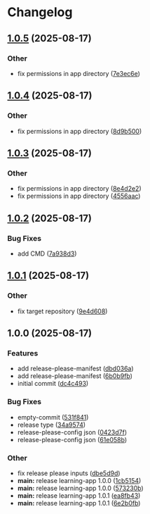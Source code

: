 # Changelog

## [1.0.5](https://github.com/tsclabs-eu/learning-tracker/compare/v1.0.4...v1.0.5) (2025-08-17)


### Other

* fix permissions in app directory ([7e3ec6e](https://github.com/tsclabs-eu/learning-tracker/commit/7e3ec6ea2a0da9cab9c337ed2ee3a10aefa70f3a))

## [1.0.4](https://github.com/tsclabs-eu/learning-tracker/compare/v1.0.3...v1.0.4) (2025-08-17)


### Other

* fix permissions in app directory ([8d9b500](https://github.com/tsclabs-eu/learning-tracker/commit/8d9b5005accf5db6a5d30e171ccabaafc2558473))

## [1.0.3](https://github.com/tsclabs-eu/learning-tracker/compare/v1.0.2...v1.0.3) (2025-08-17)


### Other

* fix permissions in app directory ([8e4d2e2](https://github.com/tsclabs-eu/learning-tracker/commit/8e4d2e28a8501f7fb30ea8f2e66c64236032ce19))
* fix permissions in app directory ([4556aac](https://github.com/tsclabs-eu/learning-tracker/commit/4556aacbf95bafb9f306cdfc8eccbb3679964f4a))

## [1.0.2](https://github.com/tsclabs-eu/learning-tracker/compare/v1.0.1...v1.0.2) (2025-08-17)


### Bug Fixes

* add CMD ([7a938d3](https://github.com/tsclabs-eu/learning-tracker/commit/7a938d30ae4faa674643426926789becfbf694fa))

## [1.0.1](https://github.com/tsclabs-eu/learning-tracker/compare/v1.0.0...v1.0.1) (2025-08-17)


### Other

* fix target repository ([9e4d608](https://github.com/tsclabs-eu/learning-tracker/commit/9e4d608b4bd998ed0fc4e0802e8fce331e80d17c))

## 1.0.0 (2025-08-17)


### Features

* add release-please-manifest ([dbd036a](https://github.com/tsclabs-eu/learning-tracker/commit/dbd036a2d83574065365f2e5a373420cdc066415))
* add release-please-manifest ([6b0b9fb](https://github.com/tsclabs-eu/learning-tracker/commit/6b0b9fbf4c7b0d998c6d8e6e5a21ebb83dc45a2d))
* initial commit ([dc4c493](https://github.com/tsclabs-eu/learning-tracker/commit/dc4c4933e383ab3831cc663019914757bd01591f))


### Bug Fixes

* empty-commit ([531f841](https://github.com/tsclabs-eu/learning-tracker/commit/531f841a4ea95b9f49dcfa968c6e026ee7e75c16))
* release type ([34a9574](https://github.com/tsclabs-eu/learning-tracker/commit/34a9574ad0aec5a5b96f8dcf181d96e46e51c9c8))
* release-please-config json ([0423d7f](https://github.com/tsclabs-eu/learning-tracker/commit/0423d7f22b29eb85badd537a51d704de2d96ca43))
* release-please-config json ([61e058b](https://github.com/tsclabs-eu/learning-tracker/commit/61e058bd1a854b93fd9c270dbaab68468792d45a))


### Other

* fix release please inputs ([dbe5d9d](https://github.com/tsclabs-eu/learning-tracker/commit/dbe5d9db40c772a049cba1d8959b421e5e1f2792))
* **main:** release learning-app 1.0.0 ([1cb5154](https://github.com/tsclabs-eu/learning-tracker/commit/1cb5154e238aa374e31ba894a0107e0d4d3d1bd1))
* **main:** release learning-app 1.0.0 ([573230b](https://github.com/tsclabs-eu/learning-tracker/commit/573230b854130dd3e3aa2ccdce7d119ea0c51f7a))
* **main:** release learning-app 1.0.1 ([ea8fb43](https://github.com/tsclabs-eu/learning-tracker/commit/ea8fb436cc871ad5dcd0103637dad2b038ed4964))
* **main:** release learning-app 1.0.1 ([6e2b0fb](https://github.com/tsclabs-eu/learning-tracker/commit/6e2b0fbcd4f7f8aacc9f6267508dd8257a0692fe))
